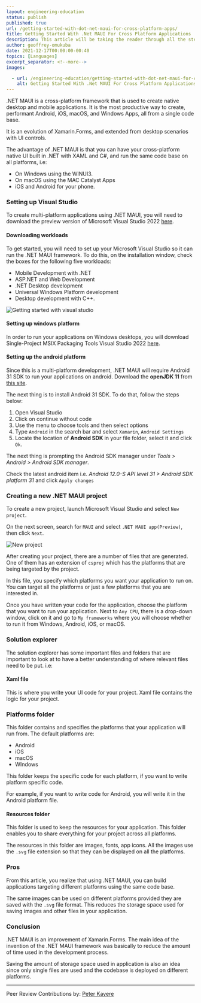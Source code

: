 ```yaml
---
layout: engineering-education
status: publish
published: true
url: /getting-started-with-dot-net-maui-for-cross-platform-apps/
title: Getting Started With .Net MAUI For Cross Platform Applications
description: This article will be taking the reader through all the steps needed in order to build cross-platform applications for Android, iOS, macOS, and Windows with visual studio 2022 using .NET MAUI.
author: geoffrey-omukuba
date: 2021-12-17T00:00:00-00:40
topics: [Languages]
excerpt_separator: <!--more-->
images:

  - url: /engineering-education/getting-started-with-dot-net-maui-for-cross-platform-apps/hero.png
    alt: Getting Started With .Net MAUI For Cross Platform Applications
---
```


.NET MAUI is a cross-platform framework that is used to create native desktop and mobile applications. It is the most productive way to create, performant Android, iOS, macOS, and Windows Apps, all from a single code base. 
<!--more-->
It is an evolution of Xamarin.Forms, and extended from desktop scenarios with UI controls.

The advantage of .NET MAUI is that you can have your cross-platform native UI built in .NET with XAML and C#, and run the same code base on all platforms, i.e:
- On Windows using the WINUI3.
- On macOS using the MAC Catalyst Apps
- iOS and Android for your phone.

### Setting up Visual Studio
To create multi-platform applications using .NET MAUI, you will need to download the preview version of Microsoft Visual Studio 2022 [here](https://visualstudio.microsoft.com/vs/preview/).

#### Downloading workloads
To get started, you will need to set up your Microsoft Visual Studio so it can run the .NET MAUI framework. To do this, on the installation window, check the boxes for the following five workloads:
- Mobile Development with .NET
- ASP.NET and Web Development
- .NET Desktop development
- Universal Windows Platform development
- Desktop development with C++.

![Getting started with visual studio](/engineering-education/getting-started-with-dot-net-maui-for-cross-platform-apps/workloads.png)

#### Setting up windows platform
In order to run your applications on Windows desktops, you will download Single-Project MSIX Packaging Tools Visual Studio 2022 [here](https://marketplace.visualstudio.com/items?itemName=ProjectReunion.MicrosoftSingleProjectMSIXPackagingToolsDev17).

#### Setting up the android platform
Since this is a multi-platform development, .NET MAUI will require Android 31 SDK to run your applications on android. Download the **openJDK 11** from [this site](https://www.microsoft.com/openjdk).

The next thing is to install Android 31 SDK. To do that, follow the steps below:
1. Open Visual Studio
2. Click on continue without code
3. Use the menu to choose tools and then select options
4. Type `Android` in the search bar and select `Xamarin`, `Android Settings`
5. Locate the location of **Android SDK** in your file folder, select it and click `Ok`.

The next thing is prompting the Android SDK manager under _Tools > Android > Android SDK manager_.

Check the latest android item i.e. _Android 12.0-S API level 31 > Android SDK platform 31_ and click `Apply changes`

### Creating a new .NET MAUI project
To create a new project, launch Microsoft Visual Studio and select `New project`.

On the next screen, search for `MAUI` and select `.NET MAUI app(Preview)`, then click `Next`.

![New project](/engineering-education/getting-started-with-dot-net-maui-for-cross-platform-apps/maui.png)

After creating your project, there are a number of files that are generated. One of them has an extension of `csproj` which has the platforms that are being targeted by the project.

In this file, you specify which platforms you want your application to run on. You can target all the platforms or just a few platforms that you are interested in.

Once you have written your code for the application, choose the platform that you want to run your application. Next to `Any CPU`, there is a drop-down window, click on it and go to `My frameworks` where you will choose whether to run it from Windows, Android, iOS, or macOS.

### Solution explorer
The solution explorer has some important files and folders that are important to look at to have a better understanding of where relevant files need to be put. i.e:

#### Xaml file
This is where you write your UI code for your project. Xaml file contains the logic for your project.

### Platforms folder
This folder contains and specifies the platforms that your application will run from. The default platforms are:
- Android
- iOS
- macOS
- WIndows

This folder keeps the specific code for each platform, if you want to write platform specific code.

For example, if you want to write code for Android, you will write it in the Android platform file.

#### Resources folder
This folder is used to keep the resources for your application. This folder enables you to share everything for your project across all platforms.

The resources in this folder are images, fonts, app icons. All the images use the `.svg` file extension so that they can be displayed on all the platforms.

### Pros
From this article, you realize that using .NET MAUI, you can build applications targeting different platforms using the same code base.

The same images can be used on different platforms provided they are saved with the `.svg` file format. This reduces the storage space used for saving images and other files in your application.

### Conclusion
.NET MAUI is an improvement of Xamarin.Forms. The main idea of the invention of the .NET MAUI framework was basically to reduce the amount of time used in the development process.

Saving the amount of storage space used in application is also an idea since only single files are used and the codebase is deployed on different platforms.

---
Peer Review Contributions by: [Peter Kayere](/engineering-education/authors/peter-kayere/)
